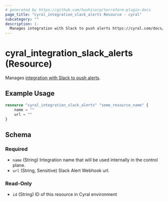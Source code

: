 ```yaml
---
# generated by https://github.com/hashicorp/terraform-plugin-docs
page_title: "cyral_integration_slack_alerts Resource - cyral"
subcategory: ""
description: |-
  Manages integration with Slack to push alerts https://cyral.com/docs/integrations/messaging/slack.
---
```


# cyral_integration_slack_alerts (Resource)

Manages [integration with Slack to push alerts](https://cyral.com/docs/integrations/messaging/slack).

## Example Usage

```terraform
resource "cyral_integration_slack_alerts" "some_resource_name" {
    name = ""
    url = ""
}
```

<!-- schema generated by tfplugindocs -->
## Schema

### Required

- `name` (String) Integration name that will be used internally in the control plane.
- `url` (String, Sensitive) Slack Alert Webhook url.

### Read-Only

- `id` (String) ID of this resource in Cyral environment


